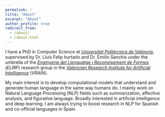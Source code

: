 ```yaml
---
permalink: /
title: "About"
excerpt: "About"
author_profile: true
redirect_from: 
  - /about/
  - /about.html
---
```


I have a PhD in Computer Science at [*Universitat Politècnica de València*](https://www.upv.es), supervised by Dr. Lluís Felip hurtado and Dr. Emilio Sanchis under the umbrella of the [*Enginyeria del Llenguatge i Reconeixement de Formes*](elirf.upv.es) (*ELIRF*) research group in the [*Valencian Research Institute for Artificial Intelligence*](https://vrain.upv.es/) (*VRAIN*). 

My main interest is to develop computational models that understand and generate human language in the same way humans do. I mainly work on Natural Language Processing (NLP) fields such as summarization, affective analysis, and figurative language. Broadly interested in artificial intelligence and deep learning. I am always trying to boost research in NLP for Spanish and co-official languages in Spain.
